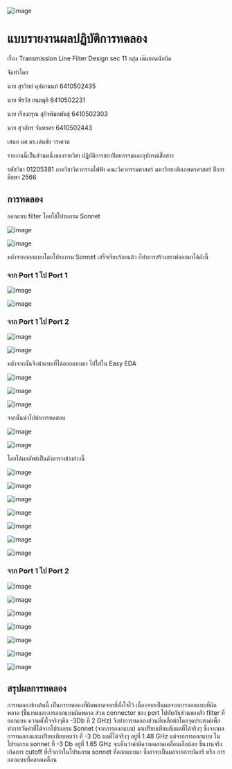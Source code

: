 ![image](https://github.com/PeerawatAltoTechCourse/01205381-2023-2/assets/132571902/4b77a014-5286-4d41-92d8-3634f445f8e3)


#  แบบรายงานผลปฏิบัติการทดลอง
เรื่อง Transmission Line Filter Design
sec 11 
กลุ่ม เต๊นยอดนักบิด

จัดทำโดย

นาย สุรวิทย์ คุปตานนท์  6410502435

นาย พีรวัส ยนตมุติ 6410502231

นาย เรืองอรุณ สุกิจพิมลพันธุ์ 6410502303

นาย สุวภัทร จันทรศร 6410502443

เสนอ ผศ.ดร.เด่นชัย วรเศวต

รายงานนี้เป็นส่วนหนึ่งของรายวิชา ปฏิบัติการสถาปัตยกรรมและอุปกรณ์สื่อสาร 

รหัสวิชา 01205381 ภาควิชาวิศวกรรมไฟฟ้า คณะวิศวกรรมศาสตร์ มหาวิทยาลัยเกษตรศาสตร์ ปีการศึกษา 2566


## การทดลอง

ออกแบบ filter โดยใช้โปรแกรม Sonnet 

![image](https://github.com/PeerawatAltoTechCourse/01205381-2023-2/assets/132571902/428584fb-71c5-42ea-a476-ca408804d080)


![image](https://github.com/PeerawatAltoTechCourse/01205381-2023-2/assets/132571902/075a4e7e-3a79-4787-b652-b78eb1a3942a)



หลังจากออกแบบโดยโปรแกรม Sonnet เสร็จเรียบร้อยแล้ว ก็ทำการสร้างกราฟออกมาได้ดังนี้

### จาก Port 1 ไป Port 1

![image](https://github.com/PeerawatAltoTechCourse/01205381-2023-2/assets/132571902/e3170690-26d1-424a-a690-d7c58ee4e1ce)


![image](https://github.com/PeerawatAltoTechCourse/01205381-2023-2/assets/132571902/b94c961c-e5cf-4442-a317-5ffd3fc2caf7)


### จาก Port 1 ไป Port 2

![image](https://github.com/PeerawatAltoTechCourse/01205381-2023-2/assets/132571902/06d2a5f1-2414-497f-8420-16f204a5a6de)


![image](https://github.com/PeerawatAltoTechCourse/01205381-2023-2/assets/132571902/215df2a0-2342-4b7c-b8d7-0d73c0447b8f)



หลังจากนั้นจึงนำแบบที่ได้ออกแบบมา ไปใส่ใน Easy EDA

![image](https://github.com/PeerawatAltoTechCourse/01205381-2023-2/assets/132571902/a7769549-0127-4582-9ebf-11571e7a7424)


![image](https://github.com/PeerawatAltoTechCourse/01205381-2023-2/assets/132571902/9e5949d4-d3a4-4b0d-91b0-63c4714e686d)

![image](https://github.com/PeerawatAltoTechCourse/01205381-2023-2/assets/132571902/8bcf2fdf-f411-43fe-9dde-f113c3de0f7f)


จากนั้นนำไปทำการทดสอบ 

![image](https://github.com/PeerawatAltoTechCourse/01205381-2023-2/assets/132571902/06628dc8-c7bd-4702-aef9-fbea864cc372)


![image](https://github.com/PeerawatAltoTechCourse/01205381-2023-2/assets/132571902/62e7afb6-b448-4de1-b2a5-198d59be2479)


โดยได้ผลลัพธ์เป็นดังตารางข้างล่างนี้


![image](https://github.com/PeerawatAltoTechCourse/01205381-2023-2/assets/132571902/20781926-2410-44fe-9cf0-d963057ea3a4)


![image](https://github.com/PeerawatAltoTechCourse/01205381-2023-2/assets/132571902/75623ef4-465f-4538-9c0e-ab133b051f36)


![image](https://github.com/PeerawatAltoTechCourse/01205381-2023-2/assets/132571902/2cb3853b-0f91-4ca8-9703-2833d5304fa9)


![image](https://github.com/PeerawatAltoTechCourse/01205381-2023-2/assets/132571902/9f5afc88-2fb7-4fee-849a-965d41e44540)


![image](https://github.com/PeerawatAltoTechCourse/01205381-2023-2/assets/132571902/405d6591-9ac8-4bc1-b695-4e8c2aebe87f)


![image](https://github.com/PeerawatAltoTechCourse/01205381-2023-2/assets/132571902/d7176576-e0ea-488a-bc32-0d7907b90db6)


![image](https://github.com/PeerawatAltoTechCourse/01205381-2023-2/assets/132571902/0a97fd06-c78d-4c1b-8612-930ceeb28bc9)


### จาก Port 1 ไป Port 2

![image](https://github.com/PeerawatAltoTechCourse/01205381-2023-2/assets/132571902/5d95db23-1913-4786-9f72-ac0f9725bbb3)


![image](https://github.com/PeerawatAltoTechCourse/01205381-2023-2/assets/132571902/69d2b775-8085-43d7-b7f2-5e96ba6fe094)


![image](https://github.com/PeerawatAltoTechCourse/01205381-2023-2/assets/132571902/9e6686e7-ff72-4bd4-9c7c-f940d63d5a9f)


![image](https://github.com/PeerawatAltoTechCourse/01205381-2023-2/assets/132571902/78a2d586-96f5-4260-a972-84705c281d90)


![image](https://github.com/PeerawatAltoTechCourse/01205381-2023-2/assets/132571902/3b3ed1a2-35b8-4807-9f55-3eb41510ccc0)


![image](https://github.com/PeerawatAltoTechCourse/01205381-2023-2/assets/132571902/c7eabc3c-a7c9-4c66-a7e4-72829a78ab49)


![image](https://github.com/PeerawatAltoTechCourse/01205381-2023-2/assets/132571902/1cb2bc3c-bbf9-4974-a74f-c9817a2917cf)



## สรุปผลการทดลอง

การทดลองข้างต้นนี้ เป็นการทดลองที่ผิดพลาดจากที่ตั้งใจไว้ เนื่องจากเป็นผลจากการออกแบบที่ผิดพลาด (ชื้นงานและการออกแบบผิดพลาด ส่วน connector ของ port ไปทับกับส่วนของตัว filter ที่ออกแบบ ความตั้งใจจริงๆคือ -3Db ที่ 2 GHz) จึงทำการทดลองส่วนที่เหลือต่อโดยจุดประสงค์เพื่อทำการวัดค่าที่ได้จากโปรแกรม Sonnet (จากการออกแบบ) มาเปรียบเทียบกับผลที่ได้จริงๆ ซึ่งจากผลการทดลองและเปรียบเทียบพบว่า ที่ -3 Db ผลที่ได้จริงๆ อยู่ที่ 1.48 GHz  แต่จากการออกแบบ ในโปรแกรม sonnet ที่ -3 Db อยู่ที่ 1.65 GHz จะเห็นว่าค่ามีความคลาดเคลื่อนเล็กน้อย ชิ้นงานจริงเกิดการ cutoff ที่เร็วกว่าในโปรแกรม sonnet ที่ออกแบบมา ซึ่งอาจะเป็นผลจากการบัดกรี หรือ การออกแบบที่คลาดเคลื่อน
